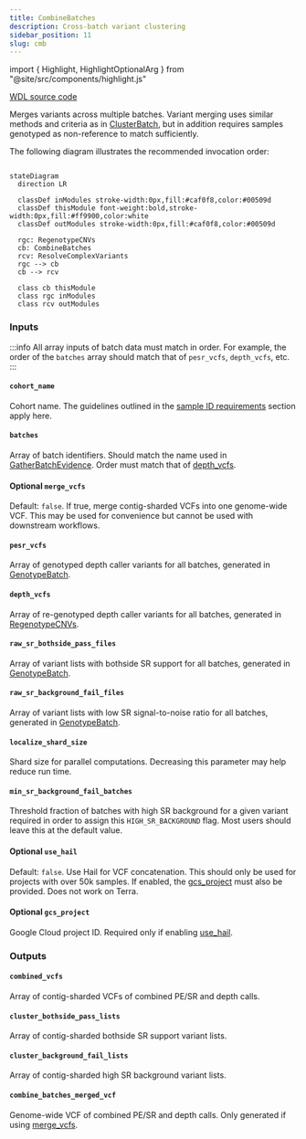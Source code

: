 ```yaml
---
title: CombineBatches
description: Cross-batch variant clustering
sidebar_position: 11
slug: cmb
---
```


import { Highlight, HighlightOptionalArg } from "@site/src/components/highlight.js"

[WDL source code](https://github.com/broadinstitute/gatk-sv/blob/main/wdl/CombineBatches.wdl)

Merges variants across multiple batches. Variant merging uses similar methods and criteria as in [ClusterBatch](./cb), 
but in addition requires samples genotyped as non-reference to match sufficiently.

The following diagram illustrates the recommended invocation order:

```mermaid

stateDiagram
  direction LR
    
  classDef inModules stroke-width:0px,fill:#caf0f8,color:#00509d
  classDef thisModule font-weight:bold,stroke-width:0px,fill:#ff9900,color:white
  classDef outModules stroke-width:0px,fill:#caf0f8,color:#00509d

  rgc: RegenotypeCNVs
  cb: CombineBatches
  rcv: ResolveComplexVariants
  rgc --> cb
  cb --> rcv
  
  class cb thisModule
  class rgc inModules
  class rcv outModules
```

### Inputs

:::info
All array inputs of batch data must match in order. For example, the order of the `batches` array should match that of
`pesr_vcfs`, `depth_vcfs`, etc.
:::

#### `cohort_name`
Cohort name. The guidelines outlined in the [sample ID requirements](/docs/gs/inputs#sampleids) section apply here.

#### `batches`
Array of batch identifiers. Should match the name used in [GatherBatchEvidence](./gbe#batch). Order must match that of [depth_vcfs](#depth_vcfs).

#### <HighlightOptionalArg>Optional</HighlightOptionalArg>  `merge_vcfs`
Default: `false`. If true, merge contig-sharded VCFs into one genome-wide VCF. This may be used for convenience but cannot be used with 
downstream workflows.

#### `pesr_vcfs`
Array of genotyped depth caller variants for all batches, generated in [GenotypeBatch](./gb#genotyped_depth_vcf).

#### `depth_vcfs`
Array of re-genotyped depth caller variants for all batches, generated in [RegenotypeCNVs](./rgcnvs#regenotyped_depth_vcfs).

#### `raw_sr_bothside_pass_files`
Array of variant lists with bothside SR support for all batches, generated in [GenotypeBatch](./gb#sr_bothside_pass).

#### `raw_sr_background_fail_files`
Array of variant lists with low SR signal-to-noise ratio for all batches, generated in [GenotypeBatch](./gb#sr_background_fail).

#### `localize_shard_size`
Shard size for parallel computations. Decreasing this parameter may help reduce run time.

#### `min_sr_background_fail_batches`
Threshold fraction of batches with high SR background for a given variant required in order to assign this 
`HIGH_SR_BACKGROUND` flag. Most users should leave this at the default value.

#### <HighlightOptionalArg>Optional</HighlightOptionalArg> `use_hail`
Default: `false`. Use Hail for VCF concatenation. This should only be used for projects with over 50k samples. If enabled, the 
[gcs_project](#optional-gcs_project) must also be provided. Does not work on Terra.

#### <HighlightOptionalArg>Optional</HighlightOptionalArg> `gcs_project`
Google Cloud project ID. Required only if enabling [use_hail](#optional-use_hail).

### Outputs

#### `combined_vcfs`
Array of contig-sharded VCFs of combined PE/SR and depth calls.

#### `cluster_bothside_pass_lists`
Array of contig-sharded bothside SR support variant lists.

#### `cluster_background_fail_lists`
Array of contig-sharded high SR background variant lists.

#### `combine_batches_merged_vcf`
Genome-wide VCF of combined PE/SR and depth calls. Only generated if using [merge_vcfs](#optional--merge_vcfs).
